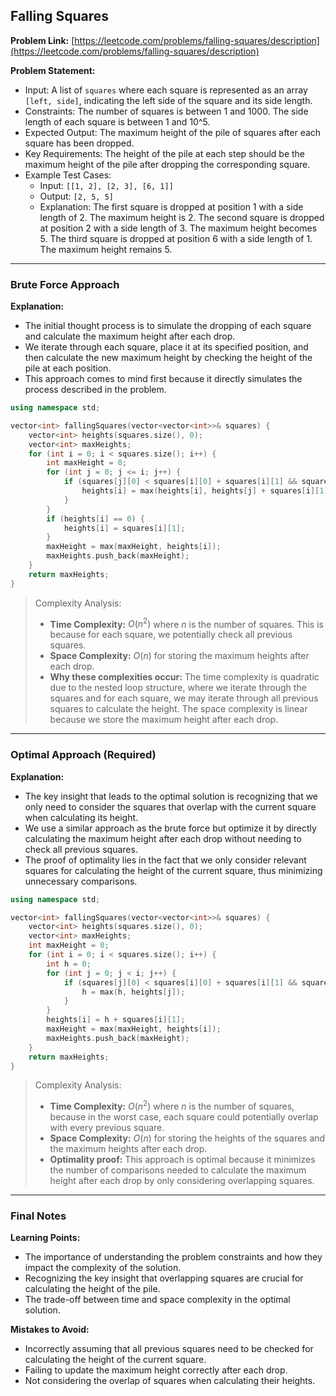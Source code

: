 ## Falling Squares
**Problem Link:** [https://leetcode.com/problems/falling-squares/description](https://leetcode.com/problems/falling-squares/description)

**Problem Statement:**
- Input: A list of `squares` where each square is represented as an array `[left, side]`, indicating the left side of the square and its side length.
- Constraints: The number of squares is between 1 and 1000. The side length of each square is between 1 and 10^5.
- Expected Output: The maximum height of the pile of squares after each square has been dropped.
- Key Requirements: The height of the pile at each step should be the maximum height of the pile after dropping the corresponding square.
- Example Test Cases:
  - Input: `[[1, 2], [2, 3], [6, 1]]`
  - Output: `[2, 5, 5]`
  - Explanation: The first square is dropped at position 1 with a side length of 2. The maximum height is 2. The second square is dropped at position 2 with a side length of 3. The maximum height becomes 5. The third square is dropped at position 6 with a side length of 1. The maximum height remains 5.

---

### Brute Force Approach

**Explanation:**
- The initial thought process is to simulate the dropping of each square and calculate the maximum height after each drop.
- We iterate through each square, place it at its specified position, and then calculate the new maximum height by checking the height of the pile at each position.
- This approach comes to mind first because it directly simulates the process described in the problem.

```cpp
using namespace std;

vector<int> fallingSquares(vector<vector<int>>& squares) {
    vector<int> heights(squares.size(), 0);
    vector<int> maxHeights;
    for (int i = 0; i < squares.size(); i++) {
        int maxHeight = 0;
        for (int j = 0; j <= i; j++) {
            if (squares[j][0] < squares[i][0] + squares[i][1] && squares[i][0] < squares[j][0] + squares[j][1]) {
                heights[i] = max(heights[i], heights[j] + squares[i][1]);
            }
        }
        if (heights[i] == 0) {
            heights[i] = squares[i][1];
        }
        maxHeight = max(maxHeight, heights[i]);
        maxHeights.push_back(maxHeight);
    }
    return maxHeights;
}
```

> Complexity Analysis:
> - **Time Complexity:** $O(n^2)$ where $n$ is the number of squares. This is because for each square, we potentially check all previous squares.
> - **Space Complexity:** $O(n)$ for storing the maximum heights after each drop.
> - **Why these complexities occur:** The time complexity is quadratic due to the nested loop structure, where we iterate through the squares and for each square, we may iterate through all previous squares to calculate the height. The space complexity is linear because we store the maximum height after each drop.

---

### Optimal Approach (Required)

**Explanation:**
- The key insight that leads to the optimal solution is recognizing that we only need to consider the squares that overlap with the current square when calculating its height.
- We use a similar approach as the brute force but optimize it by directly calculating the maximum height after each drop without needing to check all previous squares.
- The proof of optimality lies in the fact that we only consider relevant squares for calculating the height of the current square, thus minimizing unnecessary comparisons.

```cpp
using namespace std;

vector<int> fallingSquares(vector<vector<int>>& squares) {
    vector<int> heights(squares.size(), 0);
    vector<int> maxHeights;
    int maxHeight = 0;
    for (int i = 0; i < squares.size(); i++) {
        int h = 0;
        for (int j = 0; j < i; j++) {
            if (squares[j][0] < squares[i][0] + squares[i][1] && squares[i][0] < squares[j][0] + squares[j][1]) {
                h = max(h, heights[j]);
            }
        }
        heights[i] = h + squares[i][1];
        maxHeight = max(maxHeight, heights[i]);
        maxHeights.push_back(maxHeight);
    }
    return maxHeights;
}
```

> Complexity Analysis:
> - **Time Complexity:** $O(n^2)$ where $n$ is the number of squares, because in the worst case, each square could potentially overlap with every previous square.
> - **Space Complexity:** $O(n)$ for storing the heights of the squares and the maximum heights after each drop.
> - **Optimality proof:** This approach is optimal because it minimizes the number of comparisons needed to calculate the maximum height after each drop by only considering overlapping squares.

---

### Final Notes

**Learning Points:**
- The importance of understanding the problem constraints and how they impact the complexity of the solution.
- Recognizing the key insight that overlapping squares are crucial for calculating the height of the pile.
- The trade-off between time and space complexity in the optimal solution.

**Mistakes to Avoid:**
- Incorrectly assuming that all previous squares need to be checked for calculating the height of the current square.
- Failing to update the maximum height correctly after each drop.
- Not considering the overlap of squares when calculating their heights.
